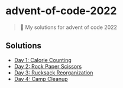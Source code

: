 # advent-of-code-2022

> 🎄 My solutions for advent of code 2022

## Solutions

- [Day 1: Calorie Counting](days/01)
- [Day 2: Rock Paper Scissors](days/02)
- [Day 3: Rucksack Reorganization](days/03)
- [Day 4: Camp Cleanup](days/04)
